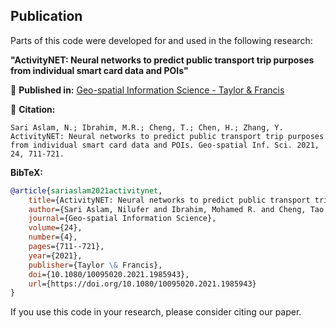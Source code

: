 ## Publication

Parts of this code were developed for and used in the following research:

**"ActivityNET: Neural networks to predict public transport trip purposes from individual smart card data and POIs"**

📄 **Published in:** [Geo-spatial Information Science - Taylor & Francis](https://www.tandfonline.com/doi/full/10.1080/10095020.2021.1985943)

📖 **Citation:**
```
Sari Aslam, N.; Ibrahim, M.R.; Cheng, T.; Chen, H.; Zhang, Y. ActivityNET: Neural networks to predict public transport trip purposes from individual smart card data and POIs. Geo-spatial Inf. Sci. 2021, 24, 711-721.
```

**BibTeX:**
```bibtex
@article{sariaslam2021activitynet,
    title={ActivityNET: Neural networks to predict public transport trip purposes from individual smart card data and POIs},
    author={Sari Aslam, Nilufer and Ibrahim, Mohamed R. and Cheng, Tao and Chen, Huanfa and Zhang, Yang},
    journal={Geo-spatial Information Science},
    volume={24},
    number={4},
    pages={711--721},
    year={2021},
    publisher={Taylor \& Francis},
    doi={10.1080/10095020.2021.1985943},
    url={https://doi.org/10.1080/10095020.2021.1985943}
}
```

If you use this code in your research, please consider citing our paper.
